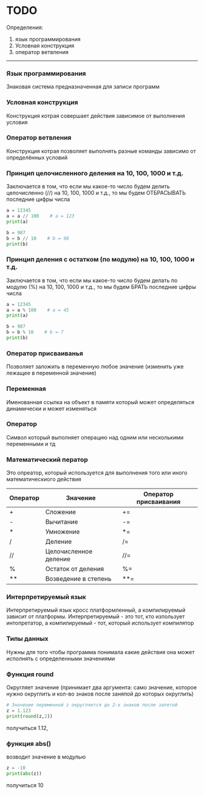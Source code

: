 # TODO 
Определения: 
1) язык программирования
2) Условная конструкция
3) оператор ветвления

---

### Язык программирования
Знаковая система предназначенная для записи программ

### Условная конструкция
Конструкция котрая совершает действия зависимое от выполнения условия

### Оператор ветвления
Конструкция котрая позволяет выполнять разные команды зависимо от определённых условий

### Принцип целочисленного деления на 10, 100, 1000 и т.д.
Заключается в том, что если мы какое-то число будем делить целочисленно (//) на 10, 100, 1000 и т.д., то мы будем ОТБРАСЫВАТЬ последние цифры числа 

``` python
a = 12345
a = a // 100    # a = 123
print(a)

b = 987
b = b // 10    # b = 98
print(b)
```


### Принцип деления с остатком (по модулю) на 10, 100, 1000 и т.д. 
Заключается в том, что если мы какое-то число будем делать по модулю (%) на 10, 100, 1000 и т.д., то мы будем БРАТЬ последние цифры числа

``` python
a = 12345
a = a % 100    # a = 45
print(a)

b = 987
b = b % 10    # b = 7
print(b)
```


### Оператор присваиванья
Позволяет заложить в переменную любое значение (изменить уже лежaщее в переменной значение)

### Переменная
Именованная ссылка на объект в памяти который может определяться динамически и может изменяться

### Оператор
Символ который выполняет операцию над одним или несколькими переменными и тд

### Математический ператор
Это опреатор, который используется для выполнения того или иного математическиого действия

| Оператор | Значение | Оператор присваивания | 
|----------|----------|-----------------------|
| + | Сложение| += |
| - | Вычитание | -= |
| * | Умножение | *= |
| / | Деление | /= |
| // | Целочисленное деление | //= |
| % | Остаток от деления | %= |
|**| Возведение в степень | **= |


### Интерпретируемый язык
Интерпретируемый язык кросс платформленный, а компилируемый зависит от платформы. Интерпретируемый - это тот, кто изпользует интопретатор, а компилируемый - тот, который использует компилятор


### Типы данных 
Нужны для того чтобы программа понимала какие действия она может исполнять с определенными значениями

### Функция round 
Округляет значение (принимает два аргумента: само значение, которое нужно округлить и кол-во знаков после заняпой до которых округлить)

``` python
# Значение переменной z округляется до 2-х знаков после запятой
z = 1.123
print(round(z,2))
```
получиться 1.12,


### функция abs() 
возводит значение в модулью
``` python
z = -10
print(abs(z))
```
получиться 10 
